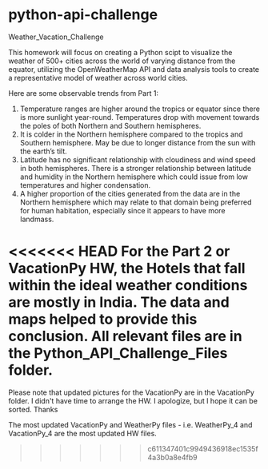 # python-api-challenge
Weather_Vacation_Challenge

This homework will focus on creating a Python scipt to visualize the weather of 500+ cities across the world of varying distance from the equator, utilizing the OpenWeatherMap API and data analysis tools to create a representative model of weather across world cities.

Here are some observable trends from Part 1:

1.	Temperature ranges are higher around the tropics or equator since there is more sunlight year-round. Temperatures drop with movement towards the poles of both Northern and Southern hemispheres. 
2.	It is colder in the Northern hemisphere compared to the tropics and Southern hemisphere. May be due to longer distance from the sun with the earth’s tilt. 
3.	Latitude has no significant relationship with cloudiness and wind speed in both hemispheres.  There is a stronger relationship between latitude and humidity in the Northern hemisphere which could issue from low temperatures and higher condensation. 
4.	A higher proportion of the cities generated from the data are in the Northern hemisphere which may relate to that domain being preferred for human habitation, especially since it appears to have more landmass.


<<<<<<< HEAD
For the Part 2 or VacationPy HW, the Hotels that fall within the ideal weather conditions are mostly in India. The data and maps helped to provide this conclusion. All relevant files are in the Python_API_Challenge_Files folder.
=======
Please note that updated pictures for the VacationPy are in the VacationPy folder. I didn't have time to arrange the HW. I apologize, but I hope it can be sorted. Thanks

The most updated VacationPy and WeatherPy files - i.e. WeatherPy_4 and VacationPy_4 are the most updated HW files. 
>>>>>>> c611347401c9949436918ec1535f4a3b0a8e4fb9
